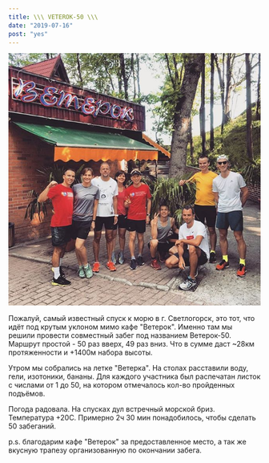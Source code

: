 ```yaml
---
title: \\\ VETEROK-50 \\\
date: "2019-07-16"
post: "yes"
---
```


![\\\\ VETEROK-50 \\\\](./images/v50team.jpg)

Пожалуй, самый известный спуск к морю в г. Светлогорск, это тот,
что идёт под крутым уклоном мимо кафе "Ветерок".
Именно там мы решили провести совместный забег под названием Ветерок-50.
Маршрут простой - 50 раз вверх, 49 раз вниз. Что в сумме даст ~28км протяженности
и +1400м набора высоты.

Утром мы собрались на летке "Ветерка". 
На столах расставили воду, гели, изотоники, бананы.
Для каждого участника был распечатан листок с числами от 1 до 50, на котором отмечалось кол-во пройденных
подъёмов. 

Погода радовала. На спусках дул встречный морской бриз. Температура +20С.
Примерно 2ч 30 мин понадобилось, чтобы сделать 50 забеганий.

p.s. благодарим кафе "Ветерок" за предоставленное место, а так же вкусную трапезу организованную
по окончании забега.
